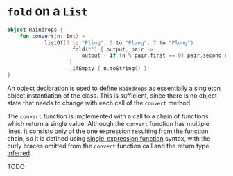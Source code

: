 # `fold` on a `List`

```kotlin
object Raindrops {
    fun convert(n: Int) =
            listOf(3 to "Pling", 5 to "Plang", 7 to "Plong")
                    .fold("") { output, pair ->
                        output + if (n % pair.first == 0) pair.second else ""
                    }
                    .ifEmpty { n.toString() }
}
```

An [object declaration][object] is used to define `Raindrops` as essentially a [singleton][singleton] object instantiation of the class.
This is sufficient, since there is no object state that needs to change with each call of the `convert` method.

The `convert` function is implemented with a call to a chain of functions which return a single value.
Although the `convert` function has multiple lines, it consists only of the one expression resulting from the function chain,
so it is defined using [single-expression function][single-expression-function] syntax,
with the curly braces omitted from the `convert` function call and the return type [inferred][type-inference].

TODO

[object]: https://kotlinlang.org/docs/object-declarations.html#object-declarations-overview
[singleton]: https://en.wikipedia.org/wiki/Singleton_pattern
[single-expression-function]: https://kotlinlang.org/docs/functions.html#single-expression-functions
[type-inference]: https://kotlinlang.org/spec/type-inference.html

